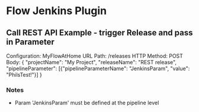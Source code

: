 # Flow Jenkins Plugin #

## Call REST API Example - trigger Release and pass in Parameter ##
Configuration: MyFlowAtHome
URL Path: /releases
HTTP Method: POST
Body:
{
"projectName": "My Project",
"releaseName": "REST release",
"pipelineParameter": [{"pipelineParameterName": "JenkinsParam", "value": "PhilsTest!"}]
}

### Notes ###
- Param 'JenkinsParam' must be defined at the pipeline level